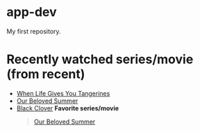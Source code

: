 # app-dev
My first repository.

# Recently watched series/movie (from recent)
  - [When Life Gives You Tangerines](https://www.netflix.com/ph-en/title/81681535)
  - [Our Beloved Summer](https://www.netflix.com/title/81486372)
  - [Black Clover](https://www.netflix.com/title/80238012)
	**Favorite series/movie**
    > [Our Beloved Summer](https://www.netflix.com/title/81486372)
